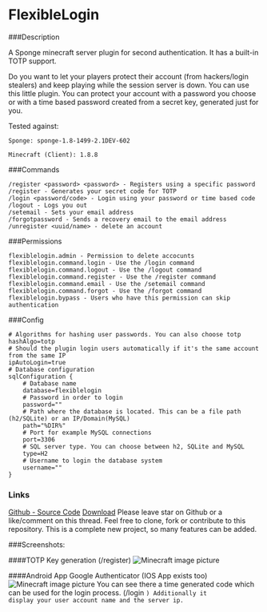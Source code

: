 # FlexibleLogin

###Description

A Sponge minecraft server plugin for second authentication. It has a built-in
TOTP support.

Do you want to let your players protect their account (from hackers/login stealers) and keep playing while the session server is down. You can use this little plugin. You can protect your account with a password you choose or with a time based password created from a secret key, generated just for you.

Tested against:

	Sponge: sponge-1.8-1499-2.1DEV-602

	Minecraft (Client): 1.8.8

###Commands

    /register <password> <password> - Registers using a specific password
    /register - Generates your secret code for TOTP
    /login <password/code> - Login using your password or time based code
    /logout - Logs you out
    /setemail - Sets your email address
    /forgotpassword - Sends a recovery email to the email address
    /unregister <uuid/name> - delete an account

###Permissions

    flexiblelogin.admin - Permission to delete accocunts
    flexiblelogin.command.login - Use the /login command
    flexiblelogin.command.logout - Use the /logout command
    flexiblelogin.command.register - Use the /register command
    flexiblelogin.command.email - Use the /setemail command
    flexiblelogin.command.forgot - Use the /forgot command
    flexiblelogin.bypass - Users who have this permission can skip authentication

###Config

    # Algorithms for hashing user passwords. You can also choose totp
    hashAlgo=totp
    # Should the plugin login users automatically if it's the same account from the same IP
    ipAutoLogin=true
    # Database configuration
    sqlConfiguration {
        # Database name
        database=flexiblelogin
        # Password in order to login
        password=""
        # Path where the database is located. This can be a file path (h2/SQLite) or an IP/Domain(MySQL)
        path="%DIR%"
        # Port for example MySQL connections
        port=3306
        # SQL server type. You can choose between h2, SQLite and MySQL
        type=H2
        # Username to login the database system
        username=""
    }

### Links

[Github - Source Code][1]
[Download][2]
Please leave star on Github or a like/comment on this thread. Feel free to clone, fork or contribute to this repository.
This is a complete new project, so many features can be added.

###Screenshots:

####TOTP Key generation (/register)
![Minecraft image picture](http://fs2.directupload.net/images/150805/eu3fycsp.png)

####Android App Google Authenticator (IOS App exists too)
![Minecraft image picture](http://fs2.directupload.net/images/150804/3qrcb9j3.png)
You can see there a time generated code which can be used for the login process. (/login <code>)
Additionally it display your user account name and the server ip.

  [1]: https://github.com/games647/FlexibleLogin
  [2]: https://github.com/games647/FlexibleLogin/releases